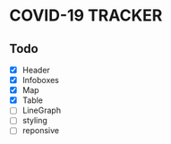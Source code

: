 # COVID-19 TRACKER

## Todo

- [x] Header
- [x] Infoboxes
- [x] Map
- [x] Table
- [ ] LineGraph
- [ ] styling
- [ ] reponsive

